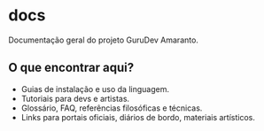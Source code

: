 # docs

Documentação geral do projeto GuruDev Amaranto.

## O que encontrar aqui?

- Guias de instalação e uso da linguagem.
- Tutoriais para devs e artistas.
- Glossário, FAQ, referências filosóficas e técnicas.
- Links para portais oficiais, diários de bordo, materiais artísticos.


